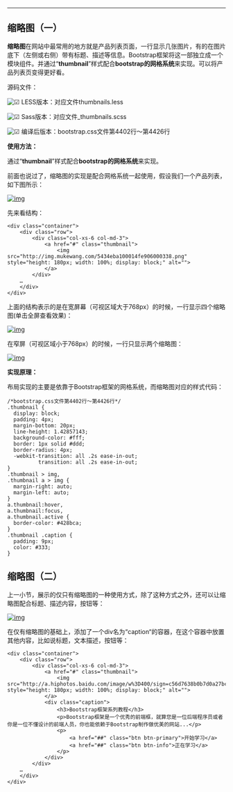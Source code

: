 ****

## 缩略图（一）

**缩略图**在网站中最常用的地方就是产品列表页面，一行显示几张图片，有的在图片底下（左侧或右侧）带有标题、描述等信息。Bootstrap框架将这一部独立成一个模块组件。并通过“**thumbnail**”样式配合**bootstrap的网格系统**来实现。可以将产品列表页变得更好看。

源码文件：

 ![☑](https://www.imooc.com/static/moco/v1.0/images/face/36x36/2611.png) LESS版本：对应文件thumbnails.less

 ![☑](https://www.imooc.com/static/moco/v1.0/images/face/36x36/2611.png) Sass版本：对应文件_thumbnails.scss

 ![☑](https://www.imooc.com/static/moco/v1.0/images/face/36x36/2611.png) 编译后版本：bootstrap.css文件第4402行～第4426行

**使用方法：**

通过“**thumbnail**”样式配合**bootstrap的网格系统**来实现。

前面也说过了，缩略图的实现是配合网格系统一起使用，假设我们一个产品列表，如下图所示：

[![img](http://img.mukewang.com/5418e97a00014d6806620159.jpg)](http://img.mukewang.com/5418e97a00014d6806620159.jpg)

先来看结构：

```
<div class="container">
    <div class="row">
        <div class="col-xs-6 col-md-3">
            <a href="#" class="thumbnail">
                <img src="http://img.mukewang.com/5434eba100014fe906000338.png" style="height: 180px; width: 100%; display: block;" alt="">
            </a>
        </div>
    …
    </div>
</div>
```

上面的结构表示的是在宽屏幕（可视区域大于768px）的时候，一行显示四个缩略图(单击全屏查看效果)：

[![img](http://img.mukewang.com/5418ea8a00016d7c06500135.jpg)](http://img.mukewang.com/5418ea8a00016d7c06500135.jpg)

在窄屏（可视区域小于768px）的时候，一行只显示两个缩略图：

[![img](http://img.mukewang.com/5418eac00001bf4a06550366.jpg)](http://img.mukewang.com/5418eac00001bf4a06550366.jpg)

**实现原理：**

布局实现的主要是依靠于Bootstrap框架的网格系统，而缩略图对应的样式代码：

```
/*bootstrap.css文件第4402行～第4426行*/
.thumbnail {
  display: block;
  padding: 4px;
  margin-bottom: 20px;
  line-height: 1.42857143;
  background-color: #fff;
  border: 1px solid #ddd;
  border-radius: 4px;
  -webkit-transition: all .2s ease-in-out;
          transition: all .2s ease-in-out;
}
.thumbnail > img,
.thumbnail a > img {
  margin-right: auto;
  margin-left: auto;
}
a.thumbnail:hover,
a.thumbnail:focus,
a.thumbnail.active {
  border-color: #428bca;
}
.thumbnail .caption {
  padding: 9px;
  color: #333;
}
```



## 缩略图（二）

上一小节，展示的仅只有缩略图的一种使用方式，除了这种方式之外，还可以让缩略图配合标题、描述内容，按钮等：

[![img](http://img.mukewang.com/5418f3a20001103f06620230.jpg)](http://img.mukewang.com/5418f3a20001103f06620230.jpg)

在仅有缩略图的基础上，添加了一个div名为“caption“的容器，在这个容器中放置其他内容，比如说标题，文本描述，按钮等：

```
<div class="container">
    <div class="row">
        <div class="col-xs-6 col-md-3">
            <a href="#" class="thumbnail">
                <img src="http://a.hiphotos.baidu.com/image/w%3D400/sign=c56d7638b0b7d0a27bc9059dfbee760d/3b292df5e0fe9925d46873da36a85edf8cb171d7.jpg" style="height: 180px; width: 100%; display: block;" alt="">
            </a>
            <div class="caption">
                <h3>Bootstrap框架系列教程</h3>
                <p>Bootstrap框架是一个优秀的前端框，就算您是一位后端程序员或者你是一位不懂设计的前端人员，你也能依赖于Bootstrap制作做优美的网站...</p>
                <p>
                    <a href="##" class="btn btn-primary">开始学习</a>
                    <a href="##" class="btn btn-info">正在学习</a>
                </p>
            </div>
        </div>
    …
    </div>
</div>
```



